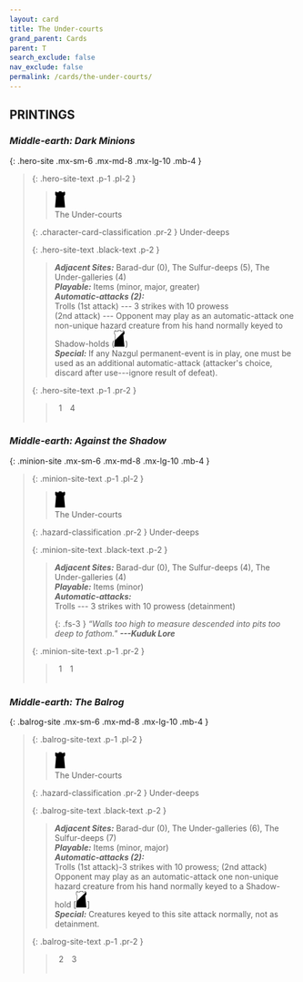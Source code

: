 ```yaml
---
layout: card
title: The Under-courts
grand_parent: Cards
parent: T
search_exclude: false
nav_exclude: false
permalink: /cards/the-under-courts/
---
```


## PRINTINGS


### _Middle-earth: Dark Minions_

{: .hero-site .mx-sm-6 .mx-md-8 .mx-lg-10 .mb-4 }
> {: .hero-site-text .p-1 .pl-2 }
> > <div class="card-mp"><img src="/assets/images/dark-hold.svg"></div>
> > <div class="character-card-name">The Under-courts</div>
>
> {: .character-card-classification .pr-2 }
> Under-deeps
>
> {: .hero-site-text .black-text .p-2 }
> > _**Adjacent Sites:**_ Barad-dur (0), The Sulfur-deeps (5), The Under-galleries (4) <br>_**Playable:**_ Items (minor, major, greater) <br>_**Automatic-attacks (2):**_<br> Trolls (1st attack) --- 3 strikes with 10 prowess <br>(2nd attack) --- Opponent may play as an automatic-attack one non-unique hazard creature from his hand normally keyed to Shadow-holds \(![](/assets/images/shadow-hold.svg)\) <br>_**Special:**_ If any Nazgul permanent-event is in play, one must be used as an additional automatic-attack (attacker's choice, discard after use---ignore result of defeat). 
> 
> {: .hero-site-text .p-1 .pr-2 }
> > <div class="hero-site-draw"><span class="hero-you-draw">&ensp;1&ensp;</span><span class="hero-opp-draw">&ensp;4&ensp;</span></div>
> > <div class="card-corruption">&nbsp;</div>

### _Middle-earth: Against the Shadow_

{: .minion-site .mx-sm-6 .mx-md-8 .mx-lg-10 .mb-4 }
> {: .minion-site-text .p-1 .pl-2 }
> > <div class="card-mp"><img src="/assets/images/dark-hold.svg"></div>
> > <div class="card-name">The Under-courts</div>
>
> {: .hazard-classification .pr-2 }
> Under-deeps
>
> {: .minion-site-text .black-text .p-2 }
> > _**Adjacent Sites:**_ Barad-dur (0), The Sulfur-deeps (4), The Under-galleries (4) <br>_**Playable:**_ Items (minor) <br>_**Automatic-attacks:**_<br> Trolls --- 3 strikes with 10 prowess (detainment)  
> > 
> > {: .fs-3 } 
> > _“Walls too high to measure descended into pits too deep to fathom."_ ***---&#65279;Kuduk&nbsp;Lore*** 
> 
> {: .minion-site-text .p-1 .pr-2 }
> > <div class="hero-site-draw"><span class="minion-you-draw">&ensp;1&ensp;</span><span class="minion-opp-draw">&ensp;1&ensp;</span></div>
> > <div class="card-corruption">&nbsp;</div>

### _Middle-earth: The Balrog_

{: .balrog-site .mx-sm-6 .mx-md-8 .mx-lg-10 .mb-4 }
> {: .balrog-site-text .p-1 .pl-2 }
> > <div class="card-mp"><img src="/assets/images/dark-hold.svg"></div>
> > <div class="card-name">The Under-courts</div>
>
> {: .hazard-classification .pr-2 }
> Under-deeps
>
> {: .balrog-site-text .black-text .p-2 }
> > _**Adjacent Sites:**_ Barad-dur (0), The Under-galleries (6), The Sulfur-deeps (7) <br>_**Playable:**_ Items (minor, major) <br>_**Automatic-attacks (2):**_<br>  Trolls (1st attack)-3 strikes with 10 prowess; (2nd attack) Opponent may play as an automatic-attack one non-unique hazard creature from his hand normally keyed to a Shadow-hold \[![](/assets/images/shadow-hold.svg)] <br>_**Special:**_ Creatures keyed to this site attack normally, not as detainment. 
> 
> {: .balrog-site-text .p-1 .pr-2 }
> > <div class="hero-site-draw"><span class="minion-you-draw">&ensp;2&ensp;</span><span class="minion-opp-draw">&ensp;3&ensp;</span></div>
> > <div class="card-corruption">&nbsp;</div>
